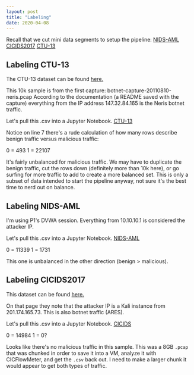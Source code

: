 ```yaml
---
layout: post
title: "Labeling"
date: 2020-04-08
---
```


Recall that we cut mini data segments to setup the pipeline:
<a href="/assets/P1_dvwa_101619.csv">NIDS-AML</a>
<a href="/assets/friout_00095_20170707131431.csv">CICIDS2017</a>
<a href="/assets/botnet-capture-20110810-neris.csv">CTU-13</a>


## Labeling CTU-13
The CTU-13 dataset can be found
<a href="https://www.stratosphereips.org/datasets-ctu13">here.</a>

This 10k sample is from the first capture: botnet-capture-20110810-neris.pcap
According to the documentation (a README saved with the capture) everything from
the IP address 147.32.84.165 is the Neris botnet traffic.

Let's pull this .csv into a Jupyter Notebook.
[CTU-13](/assets/CTU-13-Labeling.html)

Notice on line 7 there's a rude calculation of how many rows describe benign
traffic versus malicious traffic:

0 = 493
1 = 22107

It's fairly unbalanced for malicious traffic. We may have to duplicate the
benign traffic, cut the rows down (definitely more than 10k here), or go
surfing for more traffic to add to create a more balanced set. This is only a
subset of data intended to start the pipeline anyway, not sure it's the best
time to nerd out on balance.

## Labeling NIDS-AML
I'm using P1's DVWA session. Everything from 10.10.10.1 is considered the
attacker IP.

Let's pull this .csv into a Jupyter Notebook.
[NIDS-AML](/assets/NIDS-AML-Labeling.html)

0 = 11339
1 = 1731

This one is unbalanced in the other direction (benign > malicious).

## Labeling CICIDS2017
This dataset can be found
<a href="https://www.unb.ca/cic/datasets/ids-2017.html">here.</a>

On that page they note that the attacker IP is a Kali instance from
201.174.165.73. This is also botnet traffic (ARES).

Let's pull this .csv into a Jupyter Notebook.
[CICIDS](/assets/CICIDS-Labeling.html)

0 = 14984
1 = 0?

Looks like there's no malicious traffic in this sample. This was a 8GB `.pcap` that
was chunked in order to save it into a VM, analyze it with CICFlowMeter, and
get the `.csv` back out. I need to make a larger chunk it would appear to get
both types of traffic. 
